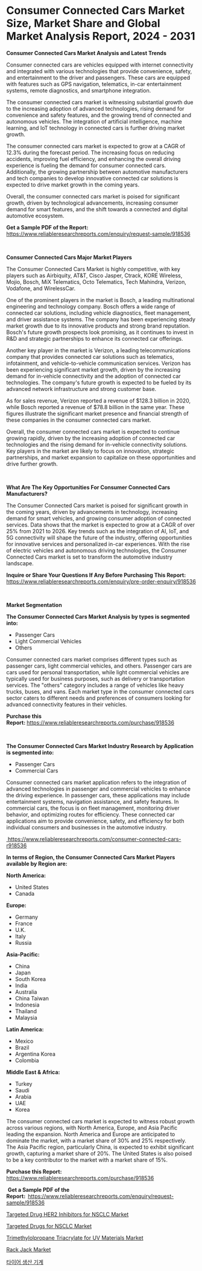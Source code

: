 <p><h1>Consumer Connected Cars Market Size, Market Share and Global Market Analysis Report, 2024 - 2031</h1></p><p><strong>Consumer Connected Cars Market Analysis and Latest Trends</strong></p>
<p><p>Consumer connected cars are vehicles equipped with internet connectivity and integrated with various technologies that provide convenience, safety, and entertainment to the driver and passengers. These cars are equipped with features such as GPS navigation, telematics, in-car entertainment systems, remote diagnostics, and smartphone integration.</p><p>The consumer connected cars market is witnessing substantial growth due to the increasing adoption of advanced technologies, rising demand for convenience and safety features, and the growing trend of connected and autonomous vehicles. The integration of artificial intelligence, machine learning, and IoT technology in connected cars is further driving market growth.</p><p>The consumer connected cars market is expected to grow at a CAGR of 12.3% during the forecast period. The increasing focus on reducing accidents, improving fuel efficiency, and enhancing the overall driving experience is fueling the demand for consumer connected cars. Additionally, the growing partnership between automotive manufacturers and tech companies to develop innovative connected car solutions is expected to drive market growth in the coming years.</p><p>Overall, the consumer connected cars market is poised for significant growth, driven by technological advancements, increasing consumer demand for smart features, and the shift towards a connected and digital automotive ecosystem.</p></p>
<p><strong>Get a Sample PDF of the Report:&nbsp;</strong> <a href="https://www.reliableresearchreports.com/enquiry/request-sample/918536">https://www.reliableresearchreports.com/enquiry/request-sample/918536</a></p>
<p>&nbsp;</p>
<p><strong>Consumer Connected Cars Major Market Players</strong></p>
<p><p>The Consumer Connected Cars Market is highly competitive, with key players such as Airbiquity, AT&T, Cisco Jasper, Ctrack, KORE Wireless, Mojio, Bosch, MiX Telematics, Octo Telematics, Tech Mahindra, Verizon, Vodafone, and WirelessCar. </p><p>One of the prominent players in the market is Bosch, a leading multinational engineering and technology company. Bosch offers a wide range of connected car solutions, including vehicle diagnostics, fleet management, and driver assistance systems. The company has been experiencing steady market growth due to its innovative products and strong brand reputation. Bosch's future growth prospects look promising, as it continues to invest in R&D and strategic partnerships to enhance its connected car offerings.</p><p>Another key player in the market is Verizon, a leading telecommunications company that provides connected car solutions such as telematics, infotainment, and vehicle-to-vehicle communication services. Verizon has been experiencing significant market growth, driven by the increasing demand for in-vehicle connectivity and the adoption of connected car technologies. The company's future growth is expected to be fueled by its advanced network infrastructure and strong customer base.</p><p>As for sales revenue, Verizon reported a revenue of $128.3 billion in 2020, while Bosch reported a revenue of $78.8 billion in the same year. These figures illustrate the significant market presence and financial strength of these companies in the consumer connected cars market.</p><p>Overall, the consumer connected cars market is expected to continue growing rapidly, driven by the increasing adoption of connected car technologies and the rising demand for in-vehicle connectivity solutions. Key players in the market are likely to focus on innovation, strategic partnerships, and market expansion to capitalize on these opportunities and drive further growth.</p></p>
<p>&nbsp;</p>
<p><strong>What Are The Key Opportunities For Consumer Connected Cars Manufacturers?</strong></p>
<p><p>The Consumer Connected Cars market is poised for significant growth in the coming years, driven by advancements in technology, increasing demand for smart vehicles, and growing consumer adoption of connected services. Data shows that the market is expected to grow at a CAGR of over 25% from 2021 to 2026. Key trends such as the integration of AI, IoT, and 5G connectivity will shape the future of the industry, offering opportunities for innovative services and personalized in-car experiences. With the rise of electric vehicles and autonomous driving technologies, the Consumer Connected Cars market is set to transform the automotive industry landscape.</p></p>
<p><strong>Inquire or Share Your Questions If Any Before Purchasing This Report:</strong> <a href="https://www.reliableresearchreports.com/enquiry/pre-order-enquiry/918536">https://www.reliableresearchreports.com/enquiry/pre-order-enquiry/918536</a></p>
<p>&nbsp;</p>
<p><strong>Market Segmentation</strong></p>
<p><strong>The Consumer Connected Cars Market Analysis by types is segmented into:</strong></p>
<p><ul><li>Passenger Cars</li><li>Light Commercial Vehicles</li><li>Others</li></ul></p>
<p><p>Consumer connected cars market comprises different types such as passenger cars, light commercial vehicles, and others. Passenger cars are cars used for personal transportation, while light commercial vehicles are typically used for business purposes, such as delivery or transportation services. The "others" category includes a range of vehicles like heavy trucks, buses, and vans. Each market type in the consumer connected cars sector caters to different needs and preferences of consumers looking for advanced connectivity features in their vehicles.</p></p>
<p><strong>Purchase this Report:&nbsp;</strong><a href="https://www.reliableresearchreports.com/purchase/918536">https://www.reliableresearchreports.com/purchase/918536</a></p>
<p>&nbsp;</p>
<p><strong>The Consumer Connected Cars Market Industry Research by Application is segmented into:</strong></p>
<p><ul><li>Passenger Cars</li><li>Commercial Cars</li></ul></p>
<p><p>Consumer connected cars market application refers to the integration of advanced technologies in passenger and commercial vehicles to enhance the driving experience. In passenger cars, these applications may include entertainment systems, navigation assistance, and safety features. In commercial cars, the focus is on fleet management, monitoring driver behavior, and optimizing routes for efficiency. These connected car applications aim to provide convenience, safety, and efficiency for both individual consumers and businesses in the automotive industry.</p></p>
<p><a href="https://www.reliableresearchreports.com/consumer-connected-cars-r918536">&nbsp;https://www.reliableresearchreports.com/consumer-connected-cars-r918536</a></p>
<p><strong>In terms of Region, the Consumer Connected Cars Market Players available by Region are:</strong></p>
<p>
    <p> <strong> North America: </strong>
        <ul>
            <li>United States</li>
            <li>Canada</li>
        </ul>
        </p> 
    <p> <strong> Europe: </strong>
        <ul>
            <li>Germany</li>
            <li>France</li>
            <li>U.K.</li>
            <li>Italy</li>
            <li>Russia</li>
        </ul>
        </p> 
    <p> <strong> Asia-Pacific: </strong>
        <ul>
            <li>China</li>
            <li>Japan</li>
            <li>South Korea</li>
            <li>India</li>
            <li>Australia</li>
            <li>China Taiwan</li>
            <li>Indonesia</li>
            <li>Thailand</li>
            <li>Malaysia</li>
        </ul>
        </p> 
    <p> <strong> Latin America: </strong>
        <ul>
            <li>Mexico</li>
            <li>Brazil</li>
            <li>Argentina Korea</li>
            <li>Colombia</li>
        </ul>
        </p> 
    <p> <strong> Middle East & Africa: </strong>
        <ul>
            <li>Turkey</li>
            <li>Saudi</li>
            <li>Arabia</li>
            <li>UAE</li>
            <li>Korea</li>
        </ul>
    </p>
    </p>
<p><p>The consumer connected cars market is expected to witness robust growth across various regions, with North America, Europe, and Asia Pacific leading the expansion. North America and Europe are anticipated to dominate the market, with a market share of 30% and 25% respectively. The Asia Pacific region, particularly China, is expected to exhibit significant growth, capturing a market share of 20%. The United States is also poised to be a key contributor to the market with a market share of 15%.</p></p>
<p><strong>Purchase this Report: </strong><a href="https://www.reliableresearchreports.com/purchase/918536">https://www.reliableresearchreports.com/purchase/918536</a></p>
<p>&nbsp;<strong>Get a Sample PDF of the Report:&nbsp;&nbsp;</strong><a href="https://www.reliableresearchreports.com/enquiry/request-sample/918536">https://www.reliableresearchreports.com/enquiry/request-sample/918536</a></p>
<p><strong></strong></p>
<p><p><a href="https://github.com/jackPeters644/Market-Research-Report-List-1/blob/main/targeted-drug-her2-inhibitors-for-nsclc-market.md">Targeted Drug HER2 Inhibitors for NSCLC Market</a></p><p><a href="https://github.com/caseyee25/Market-Research-Report-List-1/blob/main/targeted-drugs-for-nsclc-market.md">Targeted Drugs for NSCLC Market</a></p><p><a href="https://www.linkedin.com/pulse/trimethylolpropane-triacrylate-uv-materials-market-report-b6kgf?trackingId=nzkQ1WBYSLi98DO49CXDGg%3D%3D">Trimethylolpropane Triacrylate for UV Materials Market</a></p><p><a href="https://medium.com/@adamsaput321_54920/rack-jack-market-investigation-industry-evolution-and-forecast-till-2031-49cc4e89df54">Rack Jack Market</a></p><p><a href="https://github.com/gambitz1998/Market-Research-Report-List-2/blob/main/871793682024.md">타이어 생산 기계</a></p></p>